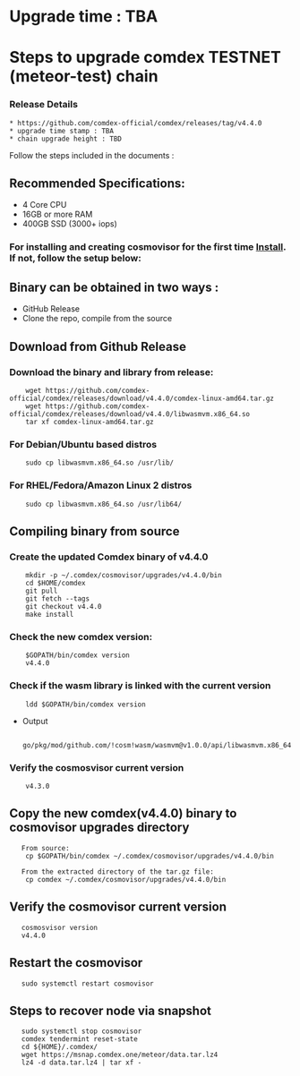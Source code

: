 # Upgrade time : TBA

# Steps to upgrade comdex TESTNET (meteor-test) chain

### Release Details
    * https://github.com/comdex-official/comdex/releases/tag/v4.4.0
    * upgrade time stamp : TBA
    * chain upgrade height : TBD

Follow the steps included in the documents :

## Recommended Specifications:
   * 4 Core CPU
   * 16GB or more RAM
   * 400GB SSD (3000+ iops)

### For installing and creating cosmovisor for the first time [Install](https://github.com/comdex-official/networks/blob/main/testnet/cosmovisor-setup.md). If not, follow the setup below:

## Binary can be obtained in two ways :
   * GitHub Release 
   * Clone the repo, compile from the source

## Download from Github Release

### Download the binary and library from release:

```shell
    wget https://github.com/comdex-official/comdex/releases/download/v4.4.0/comdex-linux-amd64.tar.gz
    wget https://github.com/comdex-official/comdex/releases/download/v4.4.0/libwasmvm.x86_64.so
    tar xf comdex-linux-amd64.tar.gz
```

### For Debian/Ubuntu based distros
```shell
    sudo cp libwasmvm.x86_64.so /usr/lib/
```

### For RHEL/Fedora/Amazon Linux 2 distros
```shell
    sudo cp libwasmvm.x86_64.so /usr/lib64/
```

## Compiling binary from source

### Create the updated Comdex binary of v4.4.0

```shell
    mkdir -p ~/.comdex/cosmovisor/upgrades/v4.4.0/bin
    cd $HOME/comdex
    git pull
    git fetch --tags
    git checkout v4.4.0
    make install
```

### Check the new comdex version:

```shell
    $GOPATH/bin/comdex version
    v4.4.0
```

### Check if the wasm library is linked with the current version 

```shell
    ldd $GOPATH/bin/comdex version
```

 - Output
   ```shell
      go/pkg/mod/github.com/!cosm!wasm/wasmvm@v1.0.0/api/libwasmvm.x86_64.so
   ```
       

### Verify the cosmosvisor current version

```shell
    v4.3.0
```

## Copy the new comdex(v4.4.0) binary to cosmovisor upgrades directory

```shell 
   From source:
    cp $GOPATH/bin/comdex ~/.comdex/cosmovisor/upgrades/v4.4.0/bin
    
   From the extracted directory of the tar.gz file:
    cp comdex ~/.comdex/cosmovisor/upgrades/v4.4.0/bin
```

## Verify the cosmovisor current version

```shell
   cosmosvisor version
   v4.4.0
```

## Restart the cosmovisor

```shell
   sudo systemctl restart cosmovisor
```
 
## Steps to recover node via snapshot

```shell
   sudo systemctl stop cosmovisor
   comdex tendermint reset-state
   cd ${HOME}/.comdex/
   wget https://msnap.comdex.one/meteor/data.tar.lz4
   lz4 -d data.tar.lz4 | tar xf -
```
